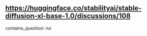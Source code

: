 ## https://huggingface.co/stabilityai/stable-diffusion-xl-base-1.0/discussions/108

contains_question: no